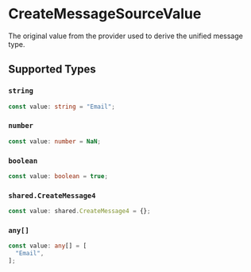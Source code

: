 # CreateMessageSourceValue

The original value from the provider used to derive the unified message type.


## Supported Types

### `string`

```typescript
const value: string = "Email";
```

### `number`

```typescript
const value: number = NaN;
```

### `boolean`

```typescript
const value: boolean = true;
```

### `shared.CreateMessage4`

```typescript
const value: shared.CreateMessage4 = {};
```

### `any[]`

```typescript
const value: any[] = [
  "Email",
];
```

